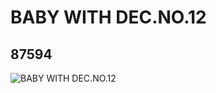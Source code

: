 # BABY WITH DEC.NO.12
## 87594
![BABY WITH DEC.NO.12](https://lc-www-live-s.legocdn.com/media/bricks/5/2/4560459.jpg)